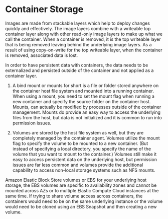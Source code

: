 # Container Storage

Images are made from stackable layers which help to deploy changes quickly and effectively.
The image layers combine with a writeable top container layer along with other read-only image layers to make up what we call the container.
When a container is removed, it is the top writeable layer that is being removed leaving behind the underlying image layers.
As a result of using copy-on-write for the top writeable layer, when the container is removed, associated data is lost.

In order to have persistent data with containers, the data needs to be externalized and persisted outside of the container and not applied as a container layer.

1. A bind mount or mounts for short is a file or folder stored anywhere on the container host file system and mounted into a running container.
When using a mount, you need to set the mount flag when running a new container and specify the source folder on the container host.
Mounts, can actually be modified by processes outside of the container management.
Mounts do provide an easy way to access the underlying files from the host, but data is not initialized and it is common to run into permission issues.

2. Volumes are stored by the host file system as well, but they are completely managed by the container agent.
Volumes utilize the mount flag to specify the volume to be mounted to a new container.
(But instead of specifying a local directory, you specify the name of the volume that you want to mount to the container.)
Volumes still make it easy to access persistent data on the underlying host, but permission issues are far less common and volumes provide the additional capability to access non-local storage systems such as NFS mounts.

Amazon Elastic Block Store volumes or EBS for your underlying host storage, the EBS volumes are specific to availability zones
and cannot be mounted across AZs or to multiple Elastic Compute Cloud instances at the same time.
If trying to share volume access across containers, the containers would need to be on the same underlying instance or the volume would need to be cloned using an EBS Snapshot
and then creating a new volume.
